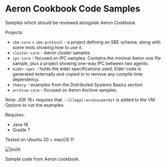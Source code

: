 # Aeron Cookbook Code Samples

Samples which should be reviewed alongside Aeron Cookbook

Projects:
- `sbe-core` + `sbe-protocol` - a project defining an SBE schema, along with some tests showing how to use it.
- `cluster-core` - Aeron cluster samples
- `ipc-core` - focused on IPC samples. Contains the minimal Aeron one file sample, plus a project showing one-way IPC between two agents.
- `eider-spec` - holds the eider specifications used; Eider code is generated externally and copied in to remove any compile time dependency.
- `theory` - examples from the Distributed Systems Basics section 
- `archive-core` - focused on Aeron Archive samples.

Note: JDK 16+ requires that `--illegal-access=permit` is added to the VM Options to run the examples.

Requires:
- Java 16
- Gradle 7

Tested on Ubuntu 20 + macOS 11

 ![build](https://github.com/eleventy7/aeron-cookbook-code/workflows/JavaCI/badge.svg)
 
Sample code from Aeron cookbook.

